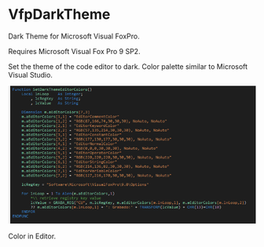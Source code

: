 # VfpDarkTheme
Dark Theme for Microsoft Visual FoxPro.

Requires Microsoft Visual Fox Pro 9 SP2.

Set the theme of the code editor to dark.
Color palette similar to Microsoft Visual Studio.

![Dark Theme for VFP](https://github.com/DanielNogales/VfpDarkTheme/blob/master/VFP%20DarkTheme.PNG)

Color in Editor.
